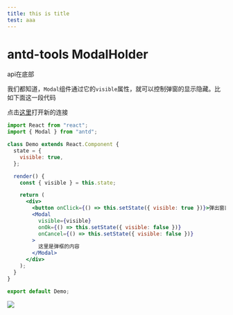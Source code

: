 ```yaml
---
title: this is title
test: aaa
---
```



# antd-tools ModalHolder

api在底部 

我们都知道，`Modal`组件通过它的`visible`属性，就可以控制弹窗的显示隐藏。比如下面这一段代码

点击[这里](http://www.baidu.com/)打开新的连接

```jsx
import React from "react";
import { Modal } from "antd";

class Demo extends React.Component {
  state = {
    visible: true,
  };

  render() {
    const { visible } = this.state;

    return (
      <div>
        <button onClick={() => this.setState({ visible: true })}>弹出窗口</button>
        <Modal
          visible={visible}
          onOk={() => this.setState({ visible: false })}
          onCancel={() => this.setState({ visible: false })}
        >
          这里是弹框的内容
        </Modal>
      </div>
    );
  }
}

export default Demo;
```

<img src="./hahaha" />
